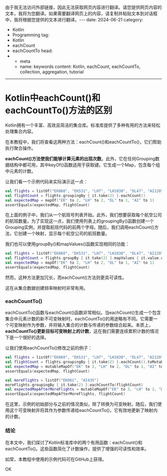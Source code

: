 由于我无法访问外部链接，因此无法获取网页内容进行翻译。请您提供网页内容的文本，我将为您翻译。如果需要翻译网页上的内容，请复制并粘贴文本到对话框中，我将根据您提供的文本进行翻译。---
date: 2024-06-21
category:
  - Kotlin
  - Programming
tag:
  - Kotlin
  - eachCount
  - eachCountTo
head:
  - - meta
    - name: keywords
      content: Kotlin, eachCount, eachCountTo, collection, aggregation, tutorial
---

# Kotlin中eachCount()和eachCountTo()方法的区别

Kotlin拥有一个丰富、高效且简洁的集合库。标准库提供了多种有用的方法来轻松处理集合内容。

在本教程中，我们将查看这两种方法：eachCount()和eachCountTo()，它们帮助执行聚合操作。

**eachCount()方法使我们能够计算元素的出现次数**。此外，它在任何Grouping数据结构中都可用，其中keyOf()函数适用于获取键。它生成一个Map，包含每个组中元素的计数。

让我们看一个示例代码来实际演示这一点：

```kotlin
val flights = listOf("EK060", "EK531", "LH7", "LH1030", "DL47", "AI120")
val flightCount = flights.groupingBy { it.take(2) }.eachCount()
val expectedMap = mapOf("EK" to 2, "LH" to 2, "DL" to 1, "AI" to 1)
assertEquals(expectedMap, flightCount)
```

在上面的例子中，我们从一个航班号列表开始。此外，我们想要获取每个航空公司的航班数量。为了实现这一点，我们使用列表上的groupingBy()函数创建一个Grouping实例，并提取航班代码的前两个字母。随后，我们调用eachCount()方法，它创建一个映射，显示每个航空公司的航班数量。

我们也可以使用groupBy()和mapValues()函数实现相同的功能：

```kotlin
val flights = listOf("EK060", "EK531", "LH7", "LH1030", "DL47", "AI120")
val flightCount = flights.groupBy { it.take(2) }.mapValues { it.value.count() }
val expectedMap = mapOf("EK" to 2, "LH" to 2, "DL" to 1, "AI" to 1)
assertEquals(expectedMap, flightCount)
```

然而，这种方法更加冗长，而eachCount()方法则更具可读性。

这在从集合数据创建频率映射时非常有用。

### eachCountTo()

eachCountTo()函数与eachCount()函数非常相似。当eachCount()生成一个包含集合中元素计数的新不可变映射时，eachCountTo()的用途略有不同。它需要一个可变映射作为参数，并将输入集合的计数与传递的参数结合起来。本质上，**eachCountTo()更新目标可变映射上的计数**，这在我们需要连续累积计数的情况下是一个很好的选择。

让我们使用eachCountTo()修改之前的例子：

```kotlin
val flights = listOf("EK060", "EK531", "LH7", "LH1030", "DL47", "AI120")
val flightCount = flights.groupingBy { it.take(2) }.eachCount().toMutableMap()
val expectedMap = mutableMapOf("EK" to 2, "LH" to 2, "DL" to 1, "AI" to 1)
assertEquals(expectedMap, flightCount)

val moreFlights = listOf("EK061", "AI435")
moreFlights.groupingBy { it.take(2) }.eachCountTo(flightCount)
val expectedMapAfterMoreFlights = mutableMapOf("EK" to 3, "LH" to 2, "DL" to 1, "AI" to 2)
assertEquals(expectedMapAfterMoreFlights, flightCount)
```

在这里，示例的初始部分与之前的情况类似，除了转换为可变映射。随后，我们使用这个可变映射并将其作为参数传递给eachCountTo()，它有效地更新了映射内的计数。

### 结论

在本文中，我们探讨了Kotlin标准库中的两个有用函数：eachCount()和eachCountTo()。这些函数简化了计数操作，提供了增强的可读性和效率。

如常，本教程中使用的示例代码可在GitHub上获得。

OK